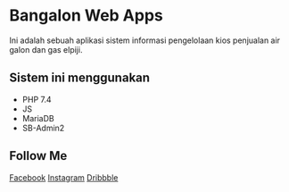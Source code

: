 # Bangalon Web Apps

Ini adalah sebuah aplikasi sistem informasi pengelolaan kios penjualan air galon dan gas elpiji.

## Sistem ini menggunakan

- PHP 7.4
- JS
- MariaDB
- SB-Admin2

## Follow Me

[Facebook](https://www.facebook.com/rizkywahyu759/)
[Instagram](https://www.instagram.com/rizkywahyuprasetiyo/)
[Dribbble](https://dribbble.com/rizkywp)
